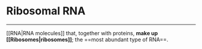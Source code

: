 # Ribosomal RNA
---
[[RNA|RNA molecules]] that, together with proteins, **make up [[Ribosomes|ribosomes]]**; the ==most abundant type of RNA==.
